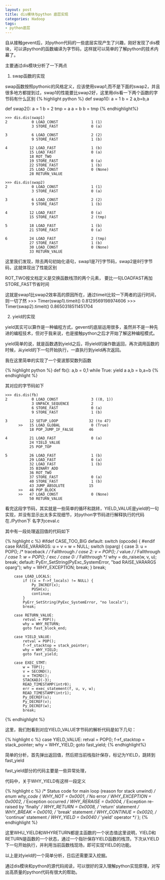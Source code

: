 ```yaml
---
layout: post
title: dis模块与python 底层实现
categories: Hadoop
tags:
- python底层
---
```


自从接触gevent后，对python代码的一些底层实现产生了兴趣，刚好发现了dis模块，可以讲python的函数编译为字节码，这样就可以简单的了解python的技术内幕了。

主要通过dis模块分析了一下两点

1. swap函数的实现

swap函数按照pythonic的风格定义，应该使用swap1,而不是下面的swap2，并且很多地方都提到过，swap1的性能要比swap2好，这里用dis看一下两个函数的字节码有什么区别
{% highlight python %}
def swap1():
    a = 1
    b = 2
    a,b=b,a
    
def swap2():
    a = 1
    b = 2
    tmp = a
    a = b
    b = tmp
{% endhighlight%}

    >>> dis.dis(swap1)
    2           0 LOAD_CONST               1 (1)
                3 STORE_FAST               0 (a)

    3           6 LOAD_CONST               2 (2)
                9 STORE_FAST               1 (b)

    4          12 LOAD_FAST                1 (b)
               15 LOAD_FAST                0 (a)
               18 ROT_TWO             
               19 STORE_FAST               0 (a)
               22 STORE_FAST               1 (b)
               25 LOAD_CONST               0 (None)
               28 RETURN_VALUE        
             
    >>> dis.dis(swap2)
    2           0 LOAD_CONST               1 (1)
                3 STORE_FAST               0 (a)

    3           6 LOAD_CONST               2 (2)
                9 STORE_FAST               1 (b)

    4          12 LOAD_FAST                0 (a)
               15 STORE_FAST               2 (tmp)

    5          18 LOAD_FAST                1 (b)
               21 STORE_FAST               0 (a)

    6          24 LOAD_FAST                2 (tmp)
               27 STORE_FAST               1 (b)
               30 LOAD_CONST               0 (None)
               33 RETURN_VALUE        
               
这里我们发现，除去两句初始化语句，swap1是7行字节码，swap2是8行字节码，这就体现出了性能区别

ROT_TWO按文档定义是交换函数栈顶的两个元素，
要比一句LOADFAST再加STORE_FAST节省时间

这就是swap1比swap2效率高的原因所在，通过timeit比较一下两者的运行时间，则一切了然
    >>> Timer(swap1).timeit()
    0.8129569198974606
    >>> Timer(swap2).timeit()
    0.8650318511451704

2. yield的实现

yield其实可以算作是一种编程方式，gevent的底层运用很多，虽然并不是一种先进的编程技术，但对于我来说，也是接触python之后才开始了解这种编程模式。

yield简单的说，就是函数遇到yield之后，将yield的操作数返回，再次调用函数的时候，从yield的下一句开始执行，一直执行到yield再次返回。

我在这里简单的实现了一个斐波那契数列函数

{% highlight python %}
def fb():
    a,b = 0,1
	while True:
		yield a
		a,b = b,a+b
{% endhighlight %}

其对应的字节码如下

    >>> dis.dis(fb)
    2           0 LOAD_CONST               3 ((0, 1))
                3 UNPACK_SEQUENCE          2
                6 STORE_FAST               0 (a)
                9 STORE_FAST               1 (b)

    3          12 SETUP_LOOP              32 (to 47)
          >>   15 LOAD_GLOBAL              0 (True)
               18 POP_JUMP_IF_FALSE       46

    4          21 LOAD_FAST                0 (a)
               24 YIELD_VALUE         
               25 POP_TOP             

    5          26 LOAD_FAST                1 (b)
               29 LOAD_FAST                0 (a)
               32 LOAD_FAST                1 (b)
               35 BINARY_ADD          
               36 ROT_TWO             
               37 STORE_FAST               0 (a)
               40 STORE_FAST               1 (b)
               43 JUMP_ABSOLUTE           15
          >>   46 POP_BLOCK           
          >>   47 LOAD_CONST               0 (None)
               50 RETURN_VALUE        
               
看完这段字节码，其实就是一些简单的循环和跳转，YIELD_VALUE是yield的一句实现，并没有显示出太多实现细节，对python字节码进行解释执行的代码在./Python下 名字为ceval.c

其中有一段处理返回值的代码如下

{% highlight c %}
#ifdef CASE_TOO_BIG
        default: switch (opcode) {
#endif
        case RAISE_VARARGS:
            u = v = w = NULL;
            switch (oparg) {
            case 3:
                u = POP(); /* traceback */
                /* Fallthrough */
            case 2:
                v = POP(); /* value */
                /* Fallthrough */
            case 1:
                w = POP(); /* exc */
            case 0: /* Fallthrough */
                why = do_raise(w, v, u);
                break;
            default:
                PyErr_SetString(PyExc_SystemError,
                           "bad RAISE_VARARGS oparg");
                why = WHY_EXCEPTION;
                break;
            }
            break;

        case LOAD_LOCALS:
            if ((x = f->f_locals) != NULL) {
                Py_INCREF(x);
                PUSH(x);
                continue;
            }
            PyErr_SetString(PyExc_SystemError, "no locals");
            break;

        case RETURN_VALUE:
            retval = POP();
            why = WHY_RETURN;
            goto fast_block_end;

        case YIELD_VALUE:
            retval = POP();
            f->f_stacktop = stack_pointer;
            why = WHY_YIELD;
            goto fast_yield;

        case EXEC_STMT:
            w = TOP();
            v = SECOND();
            u = THIRD();
            STACKADJ(-3);
            READ_TIMESTAMP(intr0);
            err = exec_statement(f, u, v, w);
            READ_TIMESTAMP(intr1);
            Py_DECREF(u);
            Py_DECREF(v);
            Py_DECREF(w);
            break;
{% endhighlight %}

这里，我们尅看到对应YIELD_VALUE字节码的解析代码是如下几句：

{% highlight c %}
case YIELD_VALUE:
            retval = POP();
            f->f_stacktop = stack_pointer;
            why = WHY_YIELD;
            goto fast_yield;
{% endhighlight%}

简单的分析，首先弹出返回值，然后把当前栈指针保存，标记为YIELD，跳转到fast_yield

fast_yield部分的代码主要是一些异常处理，


代码中，关于WHY_YIELD有这样一段定义

{% highlight c %}
/* Status code for main loop (reason for stack unwind) */
enum why_code {
        WHY_NOT =       0x0001, /* No error */
        WHY_EXCEPTION = 0x0002, /* Exception occurred */
        WHY_RERAISE =   0x0004, /* Exception re-raised by 'finally' */
        WHY_RETURN =    0x0008, /* 'return' statement */
        WHY_BREAK =     0x0010, /* 'break' statement */
        WHY_CONTINUE =  0x0020, /* 'continue' statement */
        WHY_YIELD =     0x0040  /* 'yield' operator */
};
{% endhighlight %}

这里WHU_YIELD和WHYRETURN都是主函数的一个状态值这里说明，YIELD和RETURN是函数的一个状态，通过一个指针保存YIELD函数的栈顶，下次从YIELD下一句开始执行，并利用当前函数栈现场，即可实现YIELD的功能。


以上是对yield的一个简单分析，日后还需要深入挖掘。


通过dis模块和python的源代码阅读，可以很好的深入理解python实现原理，对写出高质量的python代码有很大的帮助。